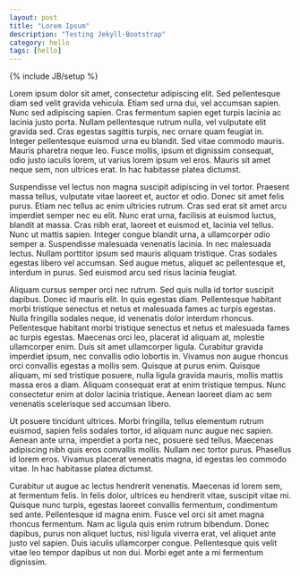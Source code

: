```yaml
---
layout: post
title: "Lorem Ipsum"
description: "Testing Jekyll-Bootstrap"
category: hello
tags: [hello]
---
```

{% include JB/setup %}

Lorem ipsum dolor sit amet, consectetur adipiscing elit. Sed pellentesque diam sed velit gravida vehicula. Etiam sed urna dui, vel accumsan sapien. Nunc sed adipiscing sapien. Cras fermentum sapien eget turpis lacinia ac lacinia justo porta. Nullam pellentesque rutrum nulla, vel vulputate elit gravida sed. Cras egestas sagittis turpis, nec ornare quam feugiat in. Integer pellentesque euismod urna eu blandit. Sed vitae commodo mauris. Mauris pharetra neque leo. Fusce mollis, ipsum et dignissim consequat, odio justo iaculis lorem, ut varius lorem ipsum vel eros. Mauris sit amet neque sem, non ultrices erat. In hac habitasse platea dictumst.

Suspendisse vel lectus non magna suscipit adipiscing in vel tortor. Praesent massa tellus, vulputate vitae laoreet et, auctor et odio. Donec sit amet felis purus. Etiam nec tellus ac enim ultricies rutrum. Cras sed erat sit amet arcu imperdiet semper nec eu elit. Nunc erat urna, facilisis at euismod luctus, blandit at massa. Cras nibh erat, laoreet et euismod et, lacinia vel tellus. Nunc ut mattis sapien. Integer congue blandit urna, a ullamcorper odio semper a. Suspendisse malesuada venenatis lacinia. In nec malesuada lectus. Nullam porttitor ipsum sed mauris aliquam tristique. Cras sodales egestas libero vel accumsan. Sed augue metus, aliquet ac pellentesque et, interdum in purus. Sed euismod arcu sed risus lacinia feugiat.

Aliquam cursus semper orci nec rutrum. Sed quis nulla id tortor suscipit dapibus. Donec id mauris elit. In quis egestas diam. Pellentesque habitant morbi tristique senectus et netus et malesuada fames ac turpis egestas. Nulla fringilla sodales neque, id venenatis dolor interdum rhoncus. Pellentesque habitant morbi tristique senectus et netus et malesuada fames ac turpis egestas. Maecenas orci leo, placerat id aliquam at, molestie ullamcorper enim. Duis sit amet ullamcorper ligula. Curabitur gravida imperdiet ipsum, nec convallis odio lobortis in. Vivamus non augue rhoncus orci convallis egestas a mollis sem. Quisque at purus enim. Quisque aliquam, mi sed tristique posuere, nulla ligula gravida mauris, mollis mattis massa eros a diam. Aliquam consequat erat at enim tristique tempus. Nunc consectetur enim at dolor lacinia tristique. Aenean laoreet diam ac sem venenatis scelerisque sed accumsan libero.

Ut posuere tincidunt ultrices. Morbi fringilla, tellus elementum rutrum euismod, sapien felis sodales tortor, id aliquam nunc augue nec sapien. Aenean ante urna, imperdiet a porta nec, posuere sed tellus. Maecenas adipiscing nibh quis eros convallis mollis. Nullam nec tortor purus. Phasellus id lorem eros. Vivamus placerat venenatis magna, id egestas leo commodo vitae. In hac habitasse platea dictumst.

Curabitur ut augue ac lectus hendrerit venenatis. Maecenas id lorem sem, at fermentum felis. In felis dolor, ultrices eu hendrerit vitae, suscipit vitae mi. Quisque nunc turpis, egestas laoreet convallis fermentum, condimentum sed ante. Pellentesque id magna enim. Fusce vel orci sit amet magna rhoncus fermentum. Nam ac ligula quis enim rutrum bibendum. Donec dapibus, purus non aliquet luctus, nisl ligula viverra erat, vel aliquet ante justo vel sapien. Duis iaculis ullamcorper congue. Pellentesque quis velit vitae leo tempor dapibus ut non dui. Morbi eget ante a mi fermentum dignissim.
